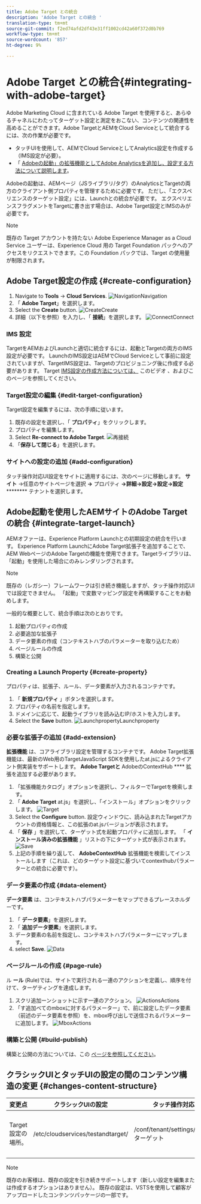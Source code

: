 ```yaml
---
title: Adobe Target との統合
description: 'Adobe Target との統合 '
translation-type: tm+mt
source-git-commit: f2ed74afd2df43e31ff1002cd42a60f372d0b769
workflow-type: tm+mt
source-wordcount: '857'
ht-degree: 9%

---
```



# Adobe Target との統合{#integrating-with-adobe-target}

Adobe Marketing Cloud に含まれている Adobe Target を使用すると、あらゆるチャネルにわたってターゲット設定と測定をおこない、コンテンツの関連性を高めることができます。Adobe TargetとAEMをCloud Serviceとして統合するには、次の作業が必要です。

* タッチUIを使用して、AEMでCloud ServiceとしてAnalytics設定を作成する（IMS設定が必要）。
* 「 [Adobeの起動」の拡張機能としてAdobe Analyticsを追加し、設定する方法について説明します](https://docs.adobe.com/content/help/en/launch/using/intro/get-started/quick-start.html)。

Adobeの起動は、AEMページ（JSライブラリ/タグ）のAnalyticsとTargetの両方のクライアント側プロパティを管理するために必要です。 ただし、「エクスペリエンスのターゲット設定」には、Launchとの統合が必要です。 エクスペリエンスフラグメントをTargetに書き出す場合は、Adobe Target設定とIMSのみが必要です。

>[!NOTE]
>
>既存の Target アカウントを持たない Adobe Experience Manager as a Cloud Service ユーザーは、Experience Cloud 用の Target Foundation パックへのアクセスをリクエストできます。この Foundation パックでは、Target の使用量が制限されます。

## Adobe Target設定の作成 {#create-configuration}

1. Navigate to **Tools** → **Cloud Services**.
   ![](assets/cloudservice1.png "NavigationNavigation")
2. 「 **Adobe Target**」を選択します。
3. Select the **Create** button.
   ![](assets/tenant1.png "CreateCreate")
4. 詳細（以下を参照）を入力し、「 **接続**」を選択します。
   ![](assets/open_screen1.png "ConnectConnect")

### IMS 設定

TargetをAEMおよびLaunchと適切に統合するには、起動とTargetの両方のIMS設定が必要です。 LaunchのIMS設定はAEMでCloud Serviceとして事前に設定されていますが、TargetIMS設定は、Targetのプロビジョニング後に作成する必要があります。 Target [IMS設定の作成方法については、](https://helpx.adobe.com/experience-manager/kt/sites/using/aem-sites-target-standard-technical-video-understand.html) このビデオ [](https://docs.adobe.com/content/help/en/experience-manager-65/administering/integration/integration-ims-adobe-io.html) 、およびこのページを参照してください。

### Target設定の編集 {#edit-target-configuration}

Target設定を編集するには、次の手順に従います。

1. 既存の設定を選択し、「 **プロパティ**」をクリックします。
2. プロパティを編集します。
3. Select **Re-connect to Adobe Target**.
   ![再接続](assets/edit_config_page1.png "再接続")
4. 「**保存して閉じる**」を選択します。

### サイトへの設定の追加 {#add-configuration}

タッチ操作対応UI設定をサイトに適用するには、次のページに移動します。 **サイト** →任意のサイトページを選択 **→** プロパティ **→詳細→設定→設定→設定********** テナントを選択します。

## Adobe起動を使用したAEMサイトのAdobe Targetの統合 {#integrate-target-launch}

AEMオファーは、Experience Platform Launchとの初期設定の統合を行います。 Experience Platform LaunchにAdobe Target拡張子を追加することで、AEM WebページのAdobe Targetの機能を使用できます。Targetライブラリは、「起動」を使用した場合にのみレンダリングされます。

>[!NOTE]
>
>既存の（レガシー）フレームワークは引き続き機能しますが、タッチ操作対応UIでは設定できません。 「起動」で変数マッピング設定を再構築することをお勧めします。

一般的な概要として、統合手順は次のとおりです。

1. 起動プロパティの作成
2. 必要追加な拡張子
3. データ要素の作成（コンテキストハブのパラメーターを取り込むため）
4. ページルールの作成
5. 構築と公開

### Creating a Launch Property {#create-property}

プロパティは、拡張子、ルール、データ要素が入力されるコンテナです。

1. 「 **新規プロパティ** 」ボタンを選択します。
2. プロパティの名前を指定します。
3. ドメインに応じて、起動ライブラリを読み込むIP/ホストを入力します。
4. Select the **Save** button.
   ![LaunchpropertyLaunchproperty](assets/properties_newproperty1.png "")

### 必要な拡張子の追加 {#add-extension}

**拡張機能** は、コアライブラリ設定を管理するコンテナです。 Adobe Target拡張機能は、最新のWeb用のTargetJavaScript SDKを使用したat.jsによるクライアント側実装をサポートします。 **Adobe Targetと** AdobeのContextHub **** 拡張を追加する必要があります。

1. 「拡張機能カタログ」オプションを選択し、フィルターでTargetを検索します。
2. 「 **Adobe Target** at.js」を選択し、「インストール」オプションをクリックします。
   ![Target](assets/search_ext1.png "SearchTarget検索")
3. Select the **Configure** button. 設定ウィンドウに、読み込まれたTargetアカウントの資格情報と、この拡張のat.jsバージョンが表示されます。
4. 「 **保存** 」を選択して、ターゲット式を起動プロパティに追加します。 「 **インストール済みの拡張機能** 」リストの下にターゲット式が表示されます。
   ![Save](assets/configure_extension1.png "ExtensionSave Extension")
5. 上記の手順を繰り返して、 **AdobeContextHub** 拡張機能を検索してインストールします（これは、どのターゲット設定に基づいてcontexthubパラメーターとの統合に必要です）。

### データ要素の作成 {#data-element}

**データ要素** は、コンテキストハブパラメーターをマップできるプレースホルダーです。

1. 「 **データ要素**」を選択します。
2. 「 **追加データ要素**」を選択します。
3. データ要素の名前を指定し、コンテキストハブパラメーターにマップします。
4. select **Save**.
   ![Data](assets/data_elem1.png "ElementData要素")

### ページルールの作成 {#page-rule}

ル **ール** (Rule)では、サイトで実行される一連のアクションを定義し、順序を付けて、ターゲティングを達成します。

1. スクリ追加ーンショットに示す一連のアクション。
   ![](assets/rules1.png "ActionsActions")
2. 「す追加べてのmboxに対するパラメーター」で、前に設定したデータ要素（前述のデータ要素を参照）を、mbox呼び出しで送信されるパラメーターに追加します。
   ![](assets/map_data1.png "MboxActions")

### 構築と公開 {#build-publish}

構築と公開の方法については、この [ページを参照してください](https://docs.adobe.com/content/help/en/experience-manager-learn/aem-target-tutorial/aem-target-implementation/using-launch-adobe-io.html)。

## クラシックUIとタッチUIの設定の間のコンテンツ構造の変更 {#changes-content-structure}

| **変更点** | **クラシックUIの設定** | **タッチ操作対応UIの設定** | **結果** |
|---|---|---|---|
| Target設定の場所。 | /etc/cloudservices/testandtarget/ | /conf/tenant/settings/cloudservices/ターゲット | 以前は、/etc/cloudservices/testandtargetの下に複数の設定が存在していましたが、現在は1つの設定がテナントの下に存在します。 |

>[!NOTE]
>
>既存のお客様は、既存の設定を引き続きサポートします（新しい設定を編集または作成するオプションはありません）。 既存の設定は、VSTSを使用して顧客がアップロードしたコンテンツパッケージの一部です。
